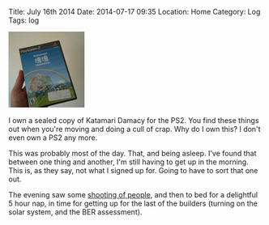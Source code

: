Title: July 16th 2014
Date: 2014-07-17 09:35
Location: Home
Category: Log
Tags: log


<a href="/images/20140716-damacy.jpg">![Why do I own this?!](/images/thumbs/thumbnail_square/20140716-damacy.jpg)</a>

I own a sealed copy of Katamari Damacy for the PS2. You find these things out when you're moving and doing a cull of crap. Why do I own this? I don't even own a PS2 any more.

This was probably most of the day. That, and being asleep. I've found that between one thing and another, I'm still having to get up in the morning. This is, as they say, not what I signed up for. Going to have to sort that one out.

The evening saw some [shooting of people], and then to bed for a delightful 5 hour nap, in time for getting up for the last of the builders (turning on the solar system, and the BER assessment).

  [shooting of people]: https://www.irishairsoft.ie/


